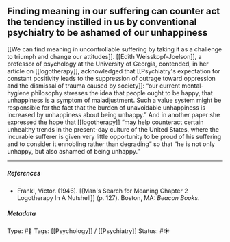 ## Finding meaning in our suffering can counter act the tendency instilled in us by conventional psychiatry to be ashamed of our unhappiness # 

[[We can find meaning in uncontrollable suffering by taking it as a challenge to triumph and change our attitudes]]. [[Edith Weisskopf-Joelson]], a professor of psychology at the University of Georgia, contended, in her article on [[logotherapy]], acknowledged that [[Psychiatry's expectation for constant positivity leads to the suppression of outrage toward oppression and the dismissal of trauma caused by society]]: “our current mental-hygiene philosophy stresses the idea that people ought to be happy, that unhappiness is a symptom of maladjustment. Such a value system might be responsible for the fact that the burden of unavoidable unhappiness is increased by unhappiness about being unhappy.” And in another paper she expressed the hope that [[logotherapy]] “may help counteract certain unhealthy trends in the present-day culture of the United States, where the incurable sufferer is given very little opportunity to be proud of his suffering and to consider it ennobling rather than degrading” so that “he is not only unhappy, but also ashamed of being unhappy.”

___

##### References

- Frankl, Victor. (1946). [[Man's Search for Meaning Chapter 2 Logotherapy In A Nutshell]] (p. 127). Boston, MA: _Beacon Books_. 

##### Metadata

Type: #🔴 
Tags: [[Psychology]] / [[Psychiatry]]
Status: #☀️ 